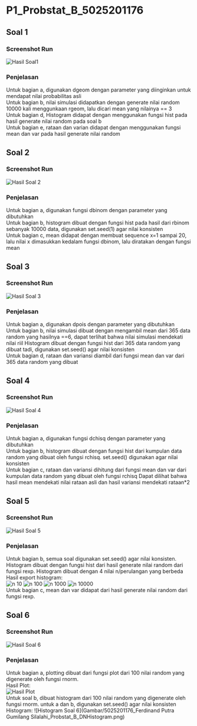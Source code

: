 # P1_Probstat_B_5025201176

## Soal 1
### Screenshot Run
![Hasil Soal1](Gambar/SS%20Soal%201.png)
### Penjelasan
Untuk bagian a, digunakan dgeom dengan parameter yang diinginkan untuk mendapat nilai probabilitas asli\
Untuk bagian b, nilai simulasi didapatkan dengan generate nilai random 10000 kali menggunkaan rgeom, lalu dicari mean yang nilainya == 3\
Untuk bagian d, Histogram didapat dengan menggunakan fungsi hist pada hasil generate nilai random pada soal b\
Untuk bagian e, rataan dan varian didapat dengan menggunakan fungsi mean dan var pada hasil generate nilai random

## Soal 2
### Screenshot Run
![Hasil Soal 2](Gambar/ssSoal2.png)
### Penjelasan
Untuk bagian a, digunakan fungsi dbinom dengan parameter yang dibutuhkan\
Untuk bagian b, histogram dibuat dengan fungsi hist pada hasil dari rbinom sebanyak 10000 data, digunakan set.seed(1) agar nilai konsisten\
Untuk bagian c, mean didapat dengan membuat sequence x=1 sampai 20, lalu nilai x dimasukkan kedalam fungsi dbinom, lalu diratakan dengan fungsi mean

## Soal 3
### Screenshot Run
![Hasil Soal 3](Gambar/ssSoal3.png)
### Penjelasan
Untuk bagian a, digunakan dpois dengan parameter yang dibutuhkan\
Untuk bagian b, nilai simulasi dibuat dengan mengambil mean dari 365 data random yang hasilnya ==6, dapat terlihat bahwa nilai simulasi mendekati nilai riil 
Histogram dibuat dengan fungsi hist dari 365 data random yang dibuat tadi, digunakan set.seed() agar nilai konsisten\
Untuk bagian d, rataan dan variansi diambil dari fungsi mean dan var dari 365 data random yang dibuat

## Soal 4
### Screenshot Run
![Hasil Soal 4](Gambar/ssSoal4.png)
### Penjelasan
Untuk bagian a, digunakan fungsi dchisq dengan parameter yang dibutuhkan\
Untuk bagian b, histogram dibuat dengan fungsi hist dari kumpulan data random yang dibuat oleh fungsi rchisq. set.seed() digunakan agar nilai konsisten\
Untuk bagian c, rataan dan variansi dihitung dari fungsi mean dan var dari kumpulan data random yang dibuat oleh fungsi rchisq
Dapat dilihat bahwa hasil mean mendekati nilai rataan asli dan hasil variansi mendekati rataan*2

## Soal 5
### Screenshot Run
![Hasil Soal 5](Gambar/ssSoal5.png)
### Penjelasan
Untuk bagian b, semua soal digunakan set.seed() agar nilai konsisten. Histogram dibuat dengan fungsi hist dari hasil generate nilai random dari fungsi rexp. 
Histogram dibuat dengan 4 nilai n/perulangan yang berbeda\
Hasil export histogram:\
![n 10](Gambar/5_1.png)
![n 100](Gambar/5_2.png)
![n 1000](Gambar/5_3.png)
![n 10000](Gambar/5_4.png)\
Untuk bagian c, mean dan var didapat dari hasil generate nilai random dari fungsi rexp.
## Soal 6
### Screenshot Run
![Hasil Soal 6](Gambar/ssSoal6.png)
### Penjelasan
Untuk bagian a, plotting dibuat dari fungsi plot dari 100 nilai random yang digenerate oleh fungsi rnorm.\
Hasil Plot:\
![Hasil Plot](Gambar/Rplot.png)\
Untuk soal b, dibuat histogram dari 100 nilai random yang digenerate oleh fungsi rnorm. untuk a dan b, digunakan set.seed() agar nilai konsisten\
Histogram:
![Histogram Soal 6](Gambar/5025201176_Ferdinand Putra Gumilang Silalahi_Probstat_B_DNHistogram.png)

